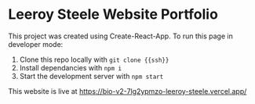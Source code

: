 # Leeroy Steele Website Portfolio 

This project was created using Create-React-App. To run this page in developer mode:
1. Clone this repo locally with `git clone {{ssh}}`
2. Install dependancies with `npm i`
3. Start the development server with `npm start`

This website is live at https://bio-v2-7lg2ypmzo-leeroy-steele.vercel.app/
